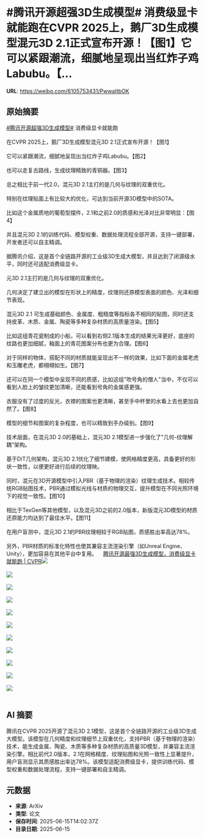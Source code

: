 # #腾讯开源超强3D生成模型# 消费级显卡就能跑在CVPR 2025上，鹅厂3D生成模型混元3D 2.1正式宣布开源！【图1】它可以紧跟潮流，细腻地呈现出当红炸子鸡Labubu。【...

**URL**: https://weibo.com/6105753431/PwwaItbOK

## 原始摘要

<a href="https://m.weibo.cn/search?containerid=231522type%3D1%26t%3D10%26q%3D%23%E8%85%BE%E8%AE%AF%E5%BC%80%E6%BA%90%E8%B6%85%E5%BC%BA3D%E7%94%9F%E6%88%90%E6%A8%A1%E5%9E%8B%23&amp;extparam=%23%E8%85%BE%E8%AE%AF%E5%BC%80%E6%BA%90%E8%B6%85%E5%BC%BA3D%E7%94%9F%E6%88%90%E6%A8%A1%E5%9E%8B%23" data-hide=""><span class="surl-text">#腾讯开源超强3D生成模型#</span></a> 消费级显卡就能跑<br><br>在CVPR 2025上，鹅厂3D生成模型混元3D 2.1正式宣布开源！【图1】<br><br>它可以紧跟潮流，细腻地呈现出当红炸子鸡Labubu。【图2】<br><br>也可以走复古路线，生成纹理精致的青铜器。【图3】<br><br>总之相比于前一代2.0，混元3D 2.1主打的是几何与纹理的双重优化。<br><br>特别在纹理贴面上有比较大的优化，可达到当前开源3D模型中的SOTA。<br><br>比如这个金属质地的葡萄型摆件，2.1和之前2.0的质感和光泽对比非常明显：【图4】<br><br>并且混元3D 2.1的训练代码、模型权重、数据处理流程全部开源，支持一键部署，开发者还可以自主精调。<br><br>据腾讯介绍，这是首个全链路开源的工业级3D生成大模型，并且达到了闭源级水平，同时还可适配消费级显卡。<br><br>元3D 2.1主打的是几何与纹理的双重优化。<br><br>几何决定了建立出的模型在形状上的精度，纹理则还原模型表面的颜色、光泽和细节表现。<br><br>混元3D 2.1 可生成基础颜色、金属度、粗糙度等指标各不相同的贴图，同时还支持皮革、木质、金属、陶瓷等多种复杂材质的高质量渲染。【图5】<br><br>比如这组青花瓷制成的小船，可以看到右侧2.1版本生成的结果光泽更好，底座的纹路也更加细腻，釉面上的青花图案分布也更为合理。【图6】<br><br>对于同样的物体，搭配不同的材质就能呈现出不一样的效果，比如下面的金属老虎和玉雕老虎，都栩栩如生。【图7】<br><br>还可以在同一个模型中呈现不同的质感，比如这组"吹号角的僧人"当中，不仅可以看到人脸上的皱纹更加清晰，还能看到号角的金属感更强。<br><br>衣服没有了过度的反光，衣襟的图案也更清晰，甚至手中杯里的水看上去也更加自然了。【图8】<br><br>模型的细节和图案的复杂程度，也可以精致到手办级别。【图9】<br><br>技术层面，在混元3D 2.0的基础上，混元3D 2.1模型进一步强化了"几何-纹理解耦"架构。<br><br>基于DiT几何架构，混元3D 2.1优化了细节建模，使网格精度更高，具备更好的形状一致性，以便更好进行后续的纹理映。<br><br>同时，混元在3D开源模型中引入PBR（基于物理的渲染）纹理生成技术。相较传统RGB贴图技术，PBR通过模拟光线与材质的物理交互，提升模型在不同光照环境下的视觉一致性。【图10】<br><br>相比于TexGen等其他模型，以及混元3D之前的2.0版本，新版混元3D模型的材质还原能力均达到了最佳水平。【图11】<br><br>在用户盲测中，混元3D 2.1的PBR纹理相较于RGB贴图，质感胜出率高达78%。<br><br>另外，PBR材质的标准化特性也使其兼容主流渲染引擎（如Unreal Engine、Unity），更加容易在其他平台中复用。<a href="https://weibo.cn/sinaurl?u=https%3A%2F%2Fmp.weixin.qq.com%2Fs%2FzZXK9dCwDR8l8f-_hBMaIQ" data-hide=""><span class="url-icon"><img style="width: 1rem;height: 1rem" src="https://h5.sinaimg.cn/upload/2015/09/25/3/timeline_card_small_web_default.png" referrerpolicy="no-referrer"></span><span class="surl-text">腾讯开源最强3D生成模型，消费级显卡就能跑 | CVPR</span></a><img style="" src="https://tvax3.sinaimg.cn/large/006Fd7o3ly1i2f0wlcr1vj30u00mih3w.jpg" referrerpolicy="no-referrer"><br><br><img style="" src="https://tvax3.sinaimg.cn/large/006Fd7o3ly1i2f0vlyrrdg30ii0ginpd.gif" referrerpolicy="no-referrer"><br><br><img style="" src="https://tvax3.sinaimg.cn/large/006Fd7o3ly1i2f0vm9wezg30ii0gihdu.gif" referrerpolicy="no-referrer"><br><br><img style="" src="https://tvax3.sinaimg.cn/large/006Fd7o3ly1i2f0vldk2dg30i60947wh.gif" referrerpolicy="no-referrer"><br><br><img style="" src="https://tvax4.sinaimg.cn/large/006Fd7o3ly1i2f0vleegkj30yc0osqnf.jpg" referrerpolicy="no-referrer"><br><br><img style="" src="https://tvax4.sinaimg.cn/large/006Fd7o3ly1i2f0vl9n14g30i60947wh.gif" referrerpolicy="no-referrer"><br><br><img style="" src="https://tvax3.sinaimg.cn/large/006Fd7o3ly1i2f0vlq39wg30i6094e81.gif" referrerpolicy="no-referrer"><br><br><img style="" src="https://tvax4.sinaimg.cn/large/006Fd7o3ly1i2f0vlrw2mg30i6094hdt.gif" referrerpolicy="no-referrer"><br><br><img style="" src="https://tvax4.sinaimg.cn/large/006Fd7o3ly1i2f0vkptvng30i6094hci.gif" referrerpolicy="no-referrer"><br><br><img style="" src="https://tvax2.sinaimg.cn/large/006Fd7o3ly1i2f0vkyuptj30xu0scdzj.jpg" referrerpolicy="no-referrer"><br><br><img style="" src="https://tvax3.sinaimg.cn/large/006Fd7o3ly1i2f0vicr8aj30xi084wha.jpg" referrerpolicy="no-referrer"><br><br>

## AI 摘要

腾讯在CVPR 2025开源了混元3D 2.1模型，这是首个全链路开源的工业级3D生成大模型。该模型在几何精度和纹理细节上双重优化，支持PBR（基于物理的渲染）技术，能生成金属、陶瓷、木质等多种复杂材质的高质量3D模型，并兼容主流渲染引擎。相比前代2.0版本，2.1在网格精度、纹理贴图和光照一致性上显著提升，用户盲测显示其质感胜出率达78%。该模型适配消费级显卡，提供训练代码、模型权重和数据处理流程，支持一键部署和自主精调。

## 元数据

- **来源**: ArXiv
- **类型**: 论文
- **保存时间**: 2025-06-15T14:02:37Z
- **目录日期**: 2025-06-15
